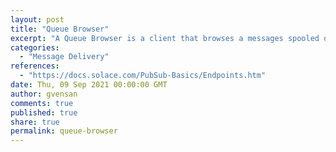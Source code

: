 ```yaml
---
layout: post
title: "Queue Browser"
excerpt: "A Queue Browser is a client that browses a messages spooled on a queue in order of oldest to newest without consuming them."
categories:
  - "Message Delivery"
references:
  - "https://docs.solace.com/PubSub-Basics/Endpoints.htm"
date: Thu, 09 Sep 2021 00:00:00 GMT
author: gvensan
comments: true
published: true
share: true
permalink: queue-browser
---
```

